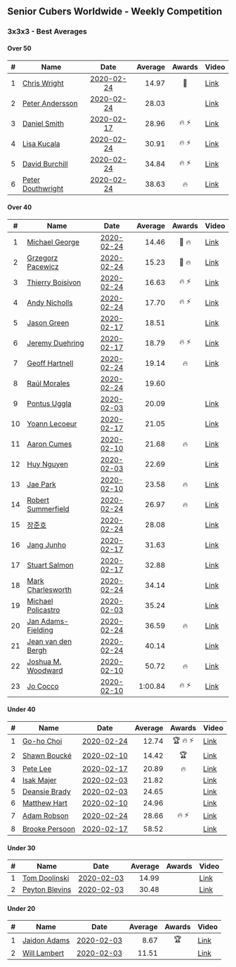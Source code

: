 ## Senior Cubers Worldwide - Weekly Competition
### 3x3x3 - Best Averages

#### Over 50

| # | Name | Date | Average | Awards | Video |
| :--: | -- | :--: | --: | :--: | -- |
| 1 | [Chris Wright](../persons/chris_wright.md) | [2020-02-24](2020-02-24.md) | 14.97 | 🥈 | [Link](https://www.facebook.com/events/2558750947697073/permalink/2563823887189779/) |
| 2 | [Peter Andersson](../persons/peter_andersson.md) | [2020-02-24](2020-02-24.md) | 28.03 |  | [Link](https://www.facebook.com/events/2558750947697073/permalink/2563790660526435/) |
| 3 | [Daniel Smith](../persons/daniel_smith.md) | [2020-02-17](2020-02-17.md) | 28.96 | 🔥 ⚡ | [Link](https://www.facebook.com/events/616423959107229/permalink/618093752273583/) |
| 4 | [Lisa Kucala](../persons/lisa_kucala.md) | [2020-02-24](2020-02-24.md) | 30.91 | 🔥 ⚡ | [Link](https://www.facebook.com/events/2558750947697073/permalink/2561750364063798/) |
| 5 | [David Burchill](../persons/david_burchill.md) | [2020-02-24](2020-02-24.md) | 34.84 | 🔥 ⚡ | [Link](https://www.facebook.com/events/2558750947697073/permalink/2563602730545228/) |
| 6 | [Peter Douthwright](../persons/peter_douthwright.md) | [2020-02-24](2020-02-24.md) | 38.63 | 🔥 | [Link](https://www.facebook.com/events/2558750947697073/permalink/2563798140525687/) |

#### Over 40

| # | Name | Date | Average | Awards | Video |
| :--: | -- | :--: | --: | :--: | -- |
| 1 | [Michael George](../persons/michael_george.md) | [2020-02-24](2020-02-24.md) | 14.46 | 🥇 🔥 | [Link](https://www.facebook.com/events/2558750947697073/permalink/2559747680930733/) |
| 2 | [Grzegorz Pacewicz](../persons/grzegorz_pacewicz.md) | [2020-02-24](2020-02-24.md) | 15.23 | 🥉 🔥 | [Link](https://www.facebook.com/events/2558750947697073/permalink/2559926517579516/) |
| 3 | [Thierry Boisivon](../persons/thierry_boisivon.md) | [2020-02-24](2020-02-24.md) | 16.63 | 🔥 ⚡ | [Link](https://www.facebook.com/events/2558750947697073/permalink/2561495007422667/) |
| 4 | [Andy Nicholls](../persons/andy_nicholls.md) | [2020-02-24](2020-02-24.md) | 17.70 | 🔥 ⚡ | [Link](https://www.facebook.com/events/2558750947697073/permalink/2559165057655662/) |
| 5 | [Jason Green](../persons/jason_green.md) | [2020-02-17](2020-02-17.md) | 18.51 |  | [Link](https://www.facebook.com/events/616423959107229/permalink/621424961940462/) |
| 6 | [Jeremy Duehring](../persons/jeremy_duehring.md) | [2020-02-17](2020-02-17.md) | 18.79 | 🔥 ⚡ | [Link](https://www.facebook.com/events/616423959107229/permalink/618639688885656/) |
| 7 | [Geoff Hartnell](../persons/geoff_hartnell.md) | [2020-02-24](2020-02-24.md) | 19.14 | 🔥 | [Link](https://www.facebook.com/events/2558750947697073/permalink/2563272783911556/) |
| 8 | [Raúl Morales](../persons/raul_morales.md) | [2020-02-24](2020-02-24.md) | 19.60 |  | |
| 9 | [Pontus Uggla](../persons/pontus_uggla.md) | [2020-02-03](2020-02-03.md) | 20.09 |  | [Link](https://www.facebook.com/pontusuggla/videos/10156642116836576/) |
| 10 | [Yoann Lecoeur](../persons/yoann_lecoeur.md) | [2020-02-17](2020-02-17.md) | 21.05 |  | [Link](https://www.facebook.com/events/616423959107229/permalink/616850075731284/) |
| 11 | [Aaron Cumes](../persons/aaron_cumes.md) | [2020-02-10](2020-02-10.md) | 21.68 | 🔥 | [Link](https://www.facebook.com/groups/1604105099735401/permalink/2133654140113825/) |
| 12 | [Huy Nguyen](../persons/huy_nguyen.md) | [2020-02-03](2020-02-03.md) | 22.69 |  | [Link](https://www.facebook.com/100000926461779/videos/3674895662551280/) |
| 13 | [Jae Park](../persons/jae_park.md) | [2020-02-10](2020-02-10.md) | 23.58 | 🔥 | [Link](https://www.facebook.com/groups/1604105099735401/permalink/2135450339934205/) |
| 14 | [Robert Summerfield](../persons/robert_summerfield.md) | [2020-02-24](2020-02-24.md) | 26.97 | 🔥 | [Link](https://www.facebook.com/events/2558750947697073/permalink/2559037207668447/) |
| 15 | [장준호](../persons/장준호.md) | [2020-02-24](2020-02-24.md) | 28.08 |  | [Link](https://www.facebook.com/events/2558750947697073/permalink/2563702233868611/) |
| 16 | [Jang Junho](../persons/jang_junho.md) | [2020-02-17](2020-02-17.md) | 31.63 |  | [Link](https://www.facebook.com/events/616423959107229/permalink/618758058873819/) |
| 17 | [Stuart Salmon](../persons/stuart_salmon.md) | [2020-02-17](2020-02-17.md) | 32.88 |  | [Link](https://www.facebook.com/events/616423959107229/permalink/621286958620929/) |
| 18 | [Mark Charlesworth](../persons/mark_charlesworth.md) | [2020-02-24](2020-02-24.md) | 34.14 |  | [Link](https://www.facebook.com/events/2558750947697073/permalink/2562987523940082/) |
| 19 | [Michael Policastro](../persons/michael_policastro.md) | [2020-02-03](2020-02-03.md) | 35.24 |  | [Link](https://www.facebook.com/100008831955388/videos/2261201300850913/) |
| 20 | [Jan Adams-Fielding](../persons/jan_adams-fielding.md) | [2020-02-24](2020-02-24.md) | 36.59 | 🔥 | [Link](https://www.facebook.com/events/2558750947697073/permalink/2563191537253014/) |
| 21 | [Jean van den Bergh](../persons/jean_van_den_bergh.md) | [2020-02-24](2020-02-24.md) | 40.14 |  | [Link](https://www.facebook.com/events/2558750947697073/permalink/2564174693821365/) |
| 22 | [Joshua M. Woodward](../persons/joshua_m._woodward.md) | [2020-02-10](2020-02-10.md) | 50.72 | 🔥 | [Link](https://www.facebook.com/joshua.m.woodward.9/videos/10157593929510342/) |
| 23 | [Jo Cocco](../persons/jo_cocco.md) | [2020-02-10](2020-02-10.md) | 1:00.84 | 🔥 ⚡ | [Link](https://www.facebook.com/JoCocco/videos/10156810258257109/) |

#### Under 40

| # | Name | Date | Average | Awards | Video |
| :--: | -- | :--: | --: | :--: | -- |
| 1 | [Go-ho Choi](../persons/go-ho_choi.md) | [2020-02-24](2020-02-24.md) | 12.74 | 🏆 🔥 ⚡ | [Link](https://www.facebook.com/events/1618332754973681/permalink/1618631721610451/) |
| 2 | [Shawn Boucké](../persons/shawn_boucke.md) | [2020-02-10](2020-02-10.md) | 14.42 | 🏆 | [Link](https://www.facebook.com/ShawnBoucke/videos/3054435071234922/) |
| 3 | [Pete Lee](../persons/pete_lee.md) | [2020-02-17](2020-02-17.md) | 20.89 | 🔥 | [Link](https://www.facebook.com/events/616423959107229/permalink/619925258757099/) |
| 4 | [Isak Majer](../persons/isak_majer.md) | [2020-02-03](2020-02-03.md) | 21.82 |  | [Link](https://www.facebook.com/isak.majer/videos/3126688177556268/) |
| 5 | [Deansie Brady](../persons/deansie_brady.md) | [2020-02-03](2020-02-03.md) | 24.65 |  | [Link](https://www.facebook.com/Magnacube.askme/videos/1047021635647834/) |
| 6 | [Matthew Hart](../persons/matthew_hart.md) | [2020-02-10](2020-02-10.md) | 24.96 |  | [Link](https://www.facebook.com/bazosoft/videos/10221648844229649/) |
| 7 | [Adam Robson](../persons/adam_robson.md) | [2020-02-24](2020-02-24.md) | 28.66 | 🔥 ⚡ | [Link](https://www.facebook.com/events/2558750947697073/permalink/2562510477321120/) |
| 8 | [Brooke Persoon](../persons/brooke_persoon.md) | [2020-02-17](2020-02-17.md) | 58.52 |  | [Link](https://www.facebook.com/events/616423959107229/permalink/621392298610395/) |

#### Under 30

| # | Name | Date | Average | Awards | Video |
| :--: | -- | :--: | --: | :--: | -- |
| 1 | [Tom Doolinski](../persons/tom_doolinski.md) | [2020-02-03](2020-02-03.md) | 14.99 |  | [Link](https://www.facebook.com/tom.dooley.35175/videos/1479385075550710/) |
| 2 | [Peyton Blevins](../persons/peyton_blevins.md) | [2020-02-03](2020-02-03.md) | 30.48 |  | [Link](https://www.facebook.com/TheNewProcess/videos/3093917170665620/) |

#### Under 20

| # | Name | Date | Average | Awards | Video |
| :--: | -- | :--: | --: | :--: | -- |
| 1 | [Jaidon Adams](../persons/jaidon_adams.md) | [2020-02-03](2020-02-03.md) | 8.67 | 🏆 | [Link](https://www.facebook.com/jaidon.adams.1/videos/2562434104083122/) |
| 2 | [Will Lambert](../persons/will_lambert.md) | [2020-02-03](2020-02-03.md) | 11.51 |  | [Link](https://www.facebook.com/Willislwynlambert/videos/10221470476215884/) |


<!-- Global site tag (gtag.js) - Google Analytics -->
<script async src="https://www.googletagmanager.com/gtag/js?id=UA-86348435-3">
<script>window.dataLayer = window.dataLayer || []; function gtag() {dataLayer.push(arguments);} gtag('js', new Date()); gtag('config', 'UA-86348435-3');</script>
